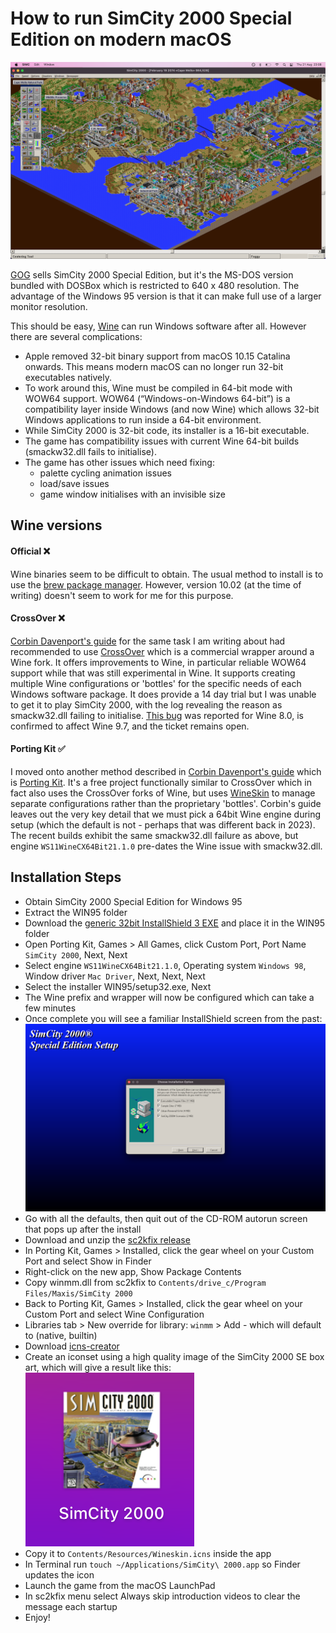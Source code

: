 # How to run SimCity 2000 Special Edition on modern macOS

![SC2000 Gameplay](images/sc2000.png)

[GOG](https://www.gog.com/en/game/simcity_2000_special_edition) sells SimCity 2000 Special Edition, but it's the MS-DOS version bundled with DOSBox which is restricted to 640 x 480 resolution. The advantage of the Windows 95 version is that it can make full use of a larger monitor resolution.

This should be easy, [Wine](https://www.winehq.org/) can run Windows software after all. However there are several complications:
- Apple removed 32-bit binary support from macOS 10.15 Catalina onwards. This means modern macOS can no longer run 32-bit executables natively.
- To work around this, Wine must be compiled in 64-bit mode with WOW64 support. WOW64 (“Windows-on-Windows 64-bit”) is a compatibility layer inside Windows (and now Wine) which allows 32-bit Windows applications to run inside a 64-bit environment.
- While SimCity 2000 is 32-bit code, its installer is a 16-bit executable.
- The game has compatibility issues with current Wine 64-bit builds (smackw32.dll fails to initialise).
- The game has other issues which need fixing:
  - palette cycling animation issues
  - load/save issues
  - game window initialises with an invisible size

## Wine versions

#### Official ❌
Wine binaries seem to be difficult to obtain. The usual method to install is to use the [brew package manager](https://formulae.brew.sh/cask/wine-stable). However, version 10.02 (at the time of writing) doesn't seem to work for me for this purpose.

#### CrossOver ❌
[Corbin Davenport's guide](https://www.spacebar.news/how-to-play-simcity-2000-mac/) for the same task I am writing about had recommended to use [CrossOver](https://www.codeweavers.com/crossover) which is a commercial wrapper around a Wine fork. It offers improvements to Wine, in particular reliable WOW64 support while that was still experimental in Wine. It supports creating multiple Wine configurations or 'bottles' for the specific needs of each Windows software package. It does provide a 14 day trial but I was unable to get it to play SimCity 2000, with the log revealing the reason as smackw32.dll failing to initialise. [This bug](https://bugs.winehq.org/show_bug.cgi?id=54670) was reported for Wine 8.0, is confirmed to affect Wine 9.7, and the ticket remains open.

#### Porting Kit ✅
I moved onto another method described in [Corbin Davenport's guide](https://www.spacebar.news/how-to-play-simcity-2000-mac/) which is [Porting Kit](https://www.portingkit.com/). It's a free project functionally similar to CrossOver which in fact also uses the CrossOver forks of Wine, but uses [WineSkin](https://github.com/The-Wineskin-Project/wineskin-source) to manage separate configurations rather than the proprietary 'bottles'. Corbin's guide leaves out the very key detail that we must pick a 64bit Wine engine during setup (which the default is not - perhaps that was different back in 2023). The recent builds exhibit the same smackw32.dll failure as above, but engine `WS11WineCX64Bit21.1.0` pre-dates the Wine issue with smackw32.dll.

## Installation Steps
- Obtain SimCity 2000 Special Edition for Windows 95
- Extract the WIN95 folder
- Download the [generic 32bit InstallShield 3 EXE](https://community.pcgamingwiki.com/files/file/111-installshield-3-32-bit-generic-installer/) and place it in the WIN95 folder
- Open Porting Kit, Games > All Games, click Custom Port, Port Name `SimCity 2000`, Next, Next
- Select engine `WS11WineCX64Bit21.1.0`, Operating system `Windows 98`, Window driver `Mac Driver`, Next, Next, Next
- Select the installer WIN95/setup32.exe, Next
- The Wine prefix and wrapper will now be configured which can take a few minutes
- Once complete you will see a familiar InstallShield screen from the past:
  ![InstallShield](images/installer.png)
- Go with all the defaults, then quit out of the CD-ROM autorun screen that pops up after the install
- Download and unzip the [sc2kfix release](https://github.com/sc2kfix/sc2kfix)
- In Porting Kit, Games > Installed, click the gear wheel on your Custom Port and select Show in Finder
- Right-click on the new app, Show Package Contents
- Copy winmm.dll from sc2kfix to `Contents/drive_c/Program Files/Maxis/SimCity 2000`
- Back to Porting Kit, Games > Installed, click the gear wheel on your Custom Port and select Wine Configuration
- Libraries tab > New override for library: `winmm` > Add - which will default to (native, builtin)
- Download [icns-creator](https://github.com/alptugan/icns-creator)
- Create an iconset using a high quality image of the SimCity 2000 SE box art, which will give a result like this:  
  ![SC2000 icon](images/icon.png)
- Copy it to `Contents/Resources/Wineskin.icns` inside the app
- In Terminal run `touch ~/Applications/SimCity\ 2000.app` so Finder updates the icon
- Launch the game from the macOS LaunchPad
- In sc2kfix menu select Always skip introduction videos to clear the message each startup
- Enjoy!
